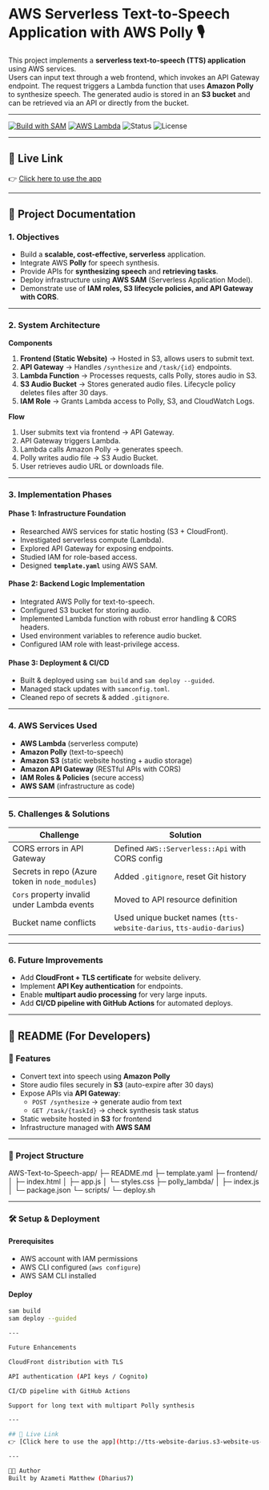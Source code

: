 # AWS Serverless Text-to-Speech Application with AWS Polly 🎙️

This project implements a **serverless text-to-speech (TTS) application** using AWS services.  
Users can input text through a web frontend, which invokes an API Gateway endpoint. The request triggers a Lambda function that uses **Amazon Polly** to synthesize speech. The generated audio is stored in an **S3 bucket** and can be retrieved via an API or directly from the bucket.

---
[![Build with SAM](https://img.shields.io/badge/Build-SAM-blue)](https://docs.aws.amazon.com/serverless-application-model/) 
[![AWS Lambda](https://img.shields.io/badge/Runtime-Node.js%2018.x-green)](https://aws.amazon.com/lambda/) 
![Status](https://img.shields.io/badge/Status-Active-success) 
![License](https://img.shields.io/badge/License-MIT-lightgrey)

---

## 🚀 Live Link
👉 [Click here to use the app](http://tts-website-darius.s3-website-us-east-1.amazonaws.com)

---

## 📖 Project Documentation

### 1. Objectives
- Build a **scalable, cost-effective, serverless** application.  
- Integrate AWS **Polly** for speech synthesis.  
- Provide APIs for **synthesizing speech** and **retrieving tasks**.  
- Deploy infrastructure using **AWS SAM** (Serverless Application Model).  
- Demonstrate use of **IAM roles, S3 lifecycle policies, and API Gateway with CORS**.

---

### 2. System Architecture

**Components**
1. **Frontend (Static Website)** → Hosted in S3, allows users to submit text.  
2. **API Gateway** → Handles `/synthesize` and `/task/{id}` endpoints.  
3. **Lambda Function** → Processes requests, calls Polly, stores audio in S3.  
4. **S3 Audio Bucket** → Stores generated audio files. Lifecycle policy deletes files after 30 days.  
5. **IAM Role** → Grants Lambda access to Polly, S3, and CloudWatch Logs.  

**Flow**
1. User submits text via frontend → API Gateway.  
2. API Gateway triggers Lambda.  
3. Lambda calls Amazon Polly → generates speech.  
4. Polly writes audio file → S3 Audio Bucket.  
5. User retrieves audio URL or downloads file.  

---

### 3. Implementation Phases

#### Phase 1: Infrastructure Foundation
- Researched AWS services for static hosting (S3 + CloudFront).  
- Investigated serverless compute (Lambda).  
- Explored API Gateway for exposing endpoints.  
- Studied IAM for role-based access.  
- Designed **`template.yaml`** using AWS SAM.  

#### Phase 2: Backend Logic Implementation
- Integrated AWS Polly for text-to-speech.  
- Configured S3 bucket for storing audio.  
- Implemented Lambda function with robust error handling & CORS headers.  
- Used environment variables to reference audio bucket.  
- Configured IAM role with least-privilege access.  

#### Phase 3: Deployment & CI/CD
- Built & deployed using `sam build` and `sam deploy --guided`.  
- Managed stack updates with `samconfig.toml`.  
- Cleaned repo of secrets & added `.gitignore`.  

---

### 4. AWS Services Used
- **AWS Lambda** (serverless compute)  
- **Amazon Polly** (text-to-speech)  
- **Amazon S3** (static website hosting + audio storage)  
- **Amazon API Gateway** (RESTful APIs with CORS)  
- **IAM Roles & Policies** (secure access)  
- **AWS SAM** (infrastructure as code)  

---

### 5. Challenges & Solutions
| Challenge | Solution |
|-----------|----------|
| CORS errors in API Gateway | Defined `AWS::Serverless::Api` with CORS config |
| Secrets in repo (Azure token in `node_modules`) | Added `.gitignore`, reset Git history |
| `Cors` property invalid under Lambda events | Moved to API resource definition |
| Bucket name conflicts | Used unique bucket names (`tts-website-darius`, `tts-audio-darius`) |

---

### 6. Future Improvements
- Add **CloudFront + TLS certificate** for website delivery.  
- Implement **API Key authentication** for endpoints.  
- Enable **multipart audio processing** for very large inputs.  
- Add **CI/CD pipeline with GitHub Actions** for automated deploys.  

---

## 📘 README (For Developers)

### 🚀 Features
- Convert text into speech using **Amazon Polly**  
- Store audio files securely in **S3** (auto-expire after 30 days)  
- Expose APIs via **API Gateway**:
  - `POST /synthesize` → generate audio from text  
  - `GET /task/{taskId}` → check synthesis task status  
- Static website hosted in **S3** for frontend  
- Infrastructure managed with **AWS SAM**  

---

### 📂 Project Structure
AWS-Text-to-Speech-app/
├─ README.md
├─ template.yaml
├─ frontend/
│ ├─ index.html
│ ├─ app.js
│ └─ styles.css
├─ polly_lambda/
│ ├─ index.js
│ └─ package.json
└─ scripts/
└─ deploy.sh

---

### 🛠️ Setup & Deployment

#### Prerequisites
- AWS account with IAM permissions  
- AWS CLI configured (`aws configure`)  
- AWS SAM CLI installed  

#### Deploy
```bash
sam build
sam deploy --guided

---

Future Enhancements

CloudFront distribution with TLS

API authentication (API keys / Cognito)

CI/CD pipeline with GitHub Actions

Support for long text with multipart Polly synthesis

---

## 🚀 Live Link
👉 [Click here to use the app](http://tts-website-darius.s3-website-us-east-1.amazonaws.com)

---

🧑‍💻 Author
Built by Azameti Matthew (Dharius7)
